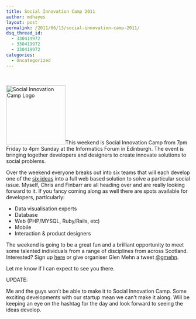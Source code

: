 ```yaml
---
title: Social Innovation Camp 2011
author: mdhayes
layout: post
permalink: /2011/06/13/social-innovation-camp-2011/
dsq_thread_id:
  - 330419972
  - 330419972
  - 330419972
categories:
  - Uncategorized
---
```

&nbsp;

<img class="alignright" title="SICamp" src="http://launchpad.youngfoundation.org/files/images/SI_Camp.jpg" alt="Social Innovation Camp Logo" width="162" height="162" />This weekend is Social Innovation Camp from 7pm Friday to 4pm Sunday at the Informatics Forum in Edinburgh. The event is bringing together developers and designers to create innovate solutions to social problems.

Over the weekend everyone breaks out into six teams that will each develop one of the [six ideas][1] into a full web based solution to solve a particular social issue. Myself, Chris and Finbarr are all heading over and are really looking forward to it. If you fancy coming along as well there are spots available for developers, particularly:

  * Data visualisation experts
  * Database
  * Web (PHP/MYSQL, Ruby/Rails, etc)
  * Mobile
  * Interaction & product designers

The weekend is going to be a great fun and a brilliant opportunity to meet some talented individuals from a range of disciplines from across Scotland. Interested? Sign up [here][2] or give organiser Glen Mehn a tweet [@gmehn][3].

Let me know if I can expect to see you there.

UPDATE:

Me and the guys won&#8217;t be able to make it to Social Innovation Camp. Some exciting developments with our startup mean we can&#8217;t make it along. Will be keeping an eye on the hashtag for the day and look forward to seeing the ideas develop.

 [1]: http://www.sicamp.org/and-the-six-lucky-ideas-are/ "SIcamp ideas"
 [2]: http://www.sicamp.org/si-camp-uk/scotland-2011/weekend-sign-up "SiCamp"
 [3]: http://twitter.com/@gmehn "Glen Mehn Twitter"